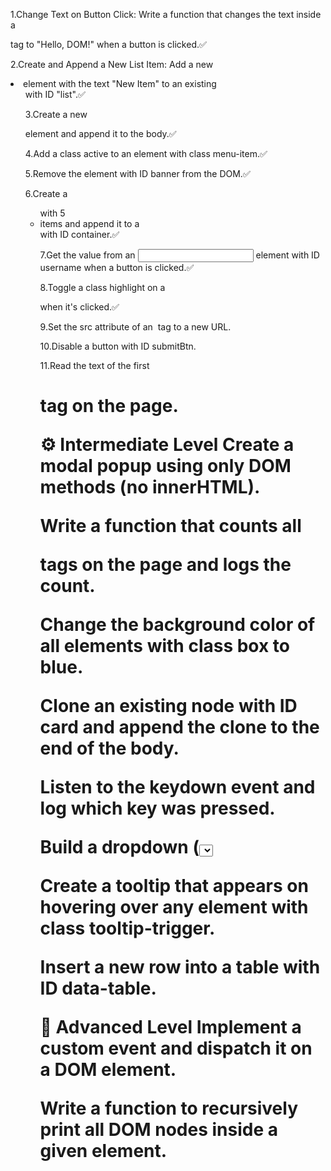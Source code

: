 1.Change Text on Button Click:
Write a function that changes the text inside a <p> tag to "Hello, DOM!" when a button is clicked.✅

2.Create and Append a New List Item:
Add a new <li> element with the text "New Item" to an existing <ul> with ID "list".✅

3.Create a new <div> element and append it to the body.✅

4.Add a class active to an element with class menu-item.✅

5.Remove the element with ID banner from the DOM.✅

6.Create a <ul> with 5 <li> items and append it to a <div> with ID container.✅

7.Get the value from an <input> element with ID username when a button is clicked.✅

8.Toggle a class highlight on a <div> when it's clicked.✅

9.Set the src attribute of an <img> tag to a new URL.

10.Disable a button with ID submitBtn.

11.Read the text of the first <h1> tag on the page.

⚙️ Intermediate Level
Create a modal popup using only DOM methods (no innerHTML).

Write a function that counts all <p> tags on the page and logs the count.

Change the background color of all elements with class box to blue.

Clone an existing node with ID card and append the clone to the end of the body.

Listen to the keydown event and log which key was pressed.

Build a dropdown (<select>) from an array of strings and insert it into a form.

Create a tooltip that appears on hovering over any element with class tooltip-trigger.

Insert a new row into a table with ID data-table.

🚀 Advanced Level
Implement a custom event and dispatch it on a DOM element.

Write a function to recursively print all DOM nodes inside a given element.
